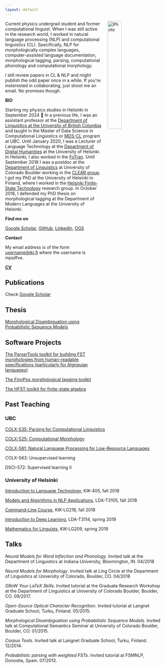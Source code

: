 ```yaml
---
layout: default
---
```


<img src="assets/me_2024.jpg" alt="Photo" hspace="20" width="30%" align="right"/> Current physics undergrad student and former computational linguist. When I was still active in the research world, I worked in natural language processing (NLP) and computational linguistics (CL). Specifically, NLP for morphologically complex languages, computer-assisted language documentation, morphological tagging, parsing, computational phonology and computational morphology.

I still review papers in CL & NLP and might publish the odd paper once in a while. If you're insterested in collaborating, just shoot me an email. No promises though.

**BIO**

Starting my physics studies in Helsinki in September 2024 🥳 In a previous life, I was an assistant professor at the [Department of Linguistics at the University of British Columbia](https://linguistics.ubc.ca/) and taught in the Master of Data Science in Computational Linguistics or [MDS-CL](https://masterdatascience.ubc.ca/programs/computational-linguistics) program at UBC. 
Until January 2020, I was a Lecturer of Language Technology at the [Department of Digital Humanities](https://blogs.helsinki.fi/language-technology/) at the University of Helsinki. In Helsinki, I also worked in the [FoTran](https://blogs.helsinki.fi/found-in-translation/). Until September 2018 I was a postdoc at the [Department of Linguistics](https://www.colorado.edu/linguistics/) at University of Colorado Boulder working in the [CLEAR group](https://www.colorado.edu/lab/clear/). I got my PhD at the University of Helsinki in Finland, where I worked in the [Helsinki Finite-State Technology](http://hfst.github.io/) research group. In October 2016, I defended my PhD thesis on morphological tagging at the Department of Modern Languages at the University of Helsinki. 

**Find me on**

[Google Scholar](https://scholar.google.com/citations?user=0ey1PKYAAAAJ&hl=en), [GitHub](https://github.com/mpsilfve), [LinkedIn](https://fi.linkedin.com/in/miikka-silfverberg-78146019), [OGS](https://online-go.com/player/131477/)

**Contact**

My email address is of the form username@iki.fi where the username is mpsilfve. 

[**CV**](https://www.overleaf.com/read/mmqcvwqpvtqw)

## Publications

Check [Google Scholar](https://scholar.google.com/citations?user=0ey1PKYAAAAJ&hl=en)

## Thesis 

[Morphological Disambiguation using
Probabilistic Sequence Models](https://helda.helsinki.fi/bitstream/handle/10138/167029/morpholo.pdf?sequence=1)

## Software Projects

[The ParserTools toolkit for building FST morphologies from human-readable specifications (particularly for Algnquian languages)](https://github.com/ELF-Lab/ParserTools)

[The FinnPos morphological tagging toolkit](https://github.com/mpsilfve/finnpos)

[The HFST toolkit for finite-state algebra](http://hfst.github.io/)

## Past Teaching

### UBC

[COLX-535: Parsing for Computational Linguistics](https://vancouver.calendar.ubc.ca/course-descriptions/courses/colx-535-parsing-computational-linguistics)

[COLX-525: Computational Morphology](https://vancouver.calendar.ubc.ca/course-descriptions/courses/colx-525-computational-morphology)

[COLX-581: Natural Language Processing for Low-Resource Languages](https://vancouver.calendar.ubc.ca/course-descriptions/subject/colx)

COLX-563: Unsupervised learning

DSCI-572: Supervised learning II

### University of Helsinki

[Introduction to Language Technology](https://courses.helsinki.fi/en/kik-405/124787882), KIK-405, fall 2018

[Models and Algorithms in NLP Applications](https://courses.helsinki.fi/en/LDA-T3105/124901235), LDA-T3105, fall 2018

[Command-Line Course](https://courses.helsinki.fi/en/kik-lg218/126710126), KIK-LG218, fall 2018

[Introduction to Deep Learning](https://courses.helsinki.fi/en/lda-t3114/127353310), LDA-T3114, spring 2019

[Mathematics for Linguists](https://courses.helsinki.fi/en/kik-lg209/125773335), KIK-LG209, spring 2019

## Talks

_Neural Models for Word Inflection and Phonology_. Invited talk at the
Department of Linguistics at Indiana University, Bloomington,
IN. 04/2018

_Neural Models for Morphology_. Invited talk at Ling Circle at the
Department of Linguistics at University of Colorado, Boulder,
CO. 04/2018

_GRoW Your LaTeX Skills_. Invited tutorial at the Graduate Research
Workshop at the Department of Linguistics at University of Colorado
Boulder, Boulder, CO. 09/2017.

_Open-Source Optical Character Recognition_. Invited tutorial at
Langnet Graduate School, Turku, Finland. 05/2015.

_Morphological Disambiguation using Probabilistic Sequence
Models_. Invited talk at Computational Semantics Seminar at University
of Colorado Boulder, Boulder, CO. 01/2015.

_Corpus Tools_. Invited talk at Langnet Graduate School, Turku,
Finland. 12/2014.

_Probabilistic parsing with weighted FSTs_. Invited tutorial at
FSMNLP, Donostia, Spain. 07/2012.

